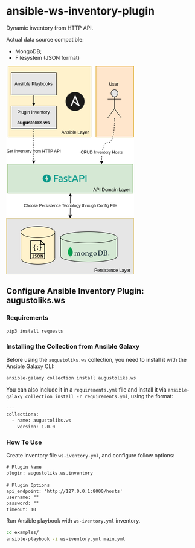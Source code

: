 # ansible-ws-inventory-plugin

Dynamic inventory from HTTP API.

Actual data source compatible:

- MongoDB;
- Filesystem (JSON format)

![diagram](/.docs/diagram.png)

## Configure Ansible Inventory Plugin: augustoliks.ws

### Requirements

```bash
pip3 install requests
```

### Installing the Collection from Ansible Galaxy

Before using the `augustoliks.ws` collection, you need to install it with the Ansible Galaxy CLI:

```bash
ansible-galaxy collection install augustoliks.ws
```

You can also include it in a `requirements.yml` file and install it via `ansible-galaxy collection install -r requirements.yml`, using the format:

```bash
---
collections:
  - name: augustoliks.ws
    version: 1.0.0
```

### How To Use

Create inventory file `ws-iventory.yml`, and configure follow options:

```shell
# Plugin Name
plugin: augustoliks.ws.inventory

# Plugin Options
api_endpoint: 'http://127.0.0.1:8000/hosts'
username: ""
password: ""
timeout: 10
```

Run Ansible playbook with `ws-iventory.yml` inventory.

```bash
cd examples/
ansible-playbook -i ws-iventory.yml main.yml 
```
